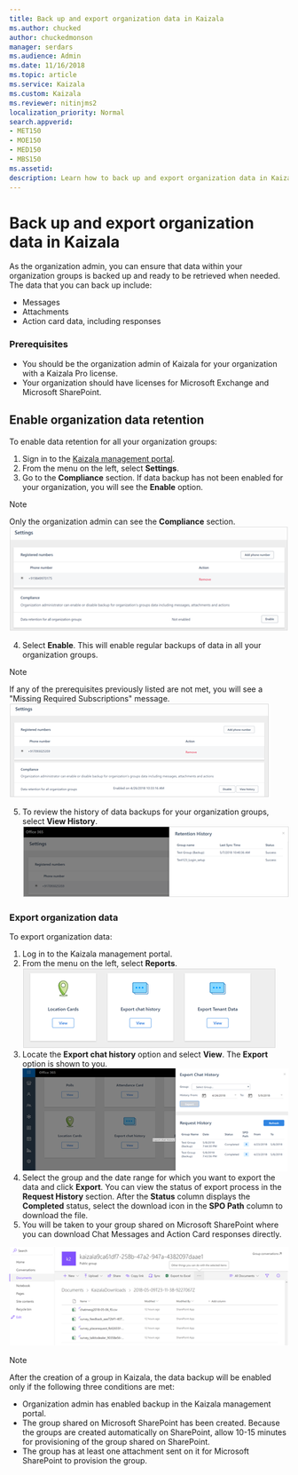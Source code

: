```yaml
---
title: Back up and export organization data in Kaizala
ms.author: chucked
author: chuckedmonson
manager: serdars
ms.audience: Admin
ms.date: 11/16/2018
ms.topic: article
ms.service: Kaizala
ms.custom: Kaizala
ms.reviewer: nitinjms2
localization_priority: Normal
search.appverid:
- MET150
- MOE150
- MED150
- MBS150
ms.assetid: 
description: Learn how to back up and export organization data in Kaizala.
---
```


# Back up and export organization data in Kaizala

As the organization admin, you can ensure that data within your organization groups is backed up and ready to be retrieved when needed. The data that you can back up include:  
- Messages 
- Attachments  
- Action card data, including responses  

### Prerequisites

- You should be the organization admin of Kaizala for your organization with a Kaizala Pro license.  
- Your organization should have licenses for Microsoft Exchange and Microsoft SharePoint.  

## Enable organization data retention  

To enable data retention for all your organization groups:  
1. Sign in to the [Kaizala management portal](https://manage.kaiza.la/). 
2. From the menu on the left, select **Settings**.     
3. Go to the **Compliance** section. If data backup has not been enabled for your organization, you will see the **Enable** option. 
> [!NOTE]
> Only the organization admin can see the **Compliance** section.  
![Screenshot of Settings page showing the Enable option in Kaizala management portal](media/settings-showing-enable-option.png)

4. Select **Enable**. This will enable regular backups of data in all your organization groups.  
> [!NOTE]
> If any of the prerequisites previously listed are not met, you will see a "Missing Required Subscriptions" message.  
![Screenshot of Settings page after enabling data backup in Kaizala management portal](media/settings-showing-disable-option.png)

5. To review the history of data backups for your organization groups, select **View History**. 
![Screenshot of Settings page showing retention history in Kaizala management portal](media/settings-retention-history.png)

### Export organization data  

To export organization data: 
1. Log in to the Kaizala management portal. 
2. From the menu on the left, select **Reports**.     
![Screenshot report options in Kaizala management portal](media/report-options.png)
3. Locate the **Export chat history** option and select **View**. The **Export** option is shown to you.  
![Screenshot of Reports page showing export chat history in Kaizala management portal](media/export-chat-history.png)
4. Select the group and the date range for which you want to export the data and click **Export**. You can view the status of export process in the **Request History** section. After the **Status** column displays the **Completed** status, select the download icon in the **SPO Path** column to download the file.
5. You will be taken to your group shared on Microsoft SharePoint where you can download Chat Messages and Action Card responses directly.

![Screenshot of chat and action card responses in Kaizala management portal](media/chat-history-responses.png)

> [!NOTE]
> After the creation of a group in Kaizala, the data backup will be enabled only if the following three conditions are met:  
>- Organization admin has enabled backup in the Kaizala management portal. 
>- The group shared on Microsoft SharePoint has been created. Because the groups are created automatically on SharePoint, allow 10-15 minutes for provisioning of the group shared on SharePoint. 
>- The group has at least one attachment sent on it for Microsoft SharePoint to provision the group.  
